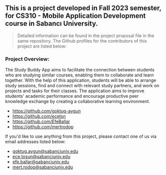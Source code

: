 ## This is a project developed in Fall 2023 semester, for CS310 - Mobile Application Development course in Sabancı University. 
> Detailed information can be found in the project proposal file in the same repository. The Github profiles for the contributors of this project are listed below:

### Project Overview:
The Study Buddy App aims to facilitate the connection between students who are studying similar courses, enabling them to collaborate and learn together. With the help of this application, students will be able to arrange study sessions, find and connect with relevant study partners, and work on projects and tasks for their classes. The application aims to improve students' academic performance and encourage productive peer knowledge exchange by creating a collaborative learning environment.

- https://github.com/goktug-aygun
- https://github.com/ecetsn
- https://github.com/EfeBallar
- https://github.com/mertrodop

If you'd like to use anything from this project, please contact one of us via email addresses listed below:

- goktug.aygun@sabanciuniv.edu
- ece.tosun@sabanciuniv.edu
- efe.ballar@sabanciuniv.edu
- mert.rodop@sabanciuniv.edu

